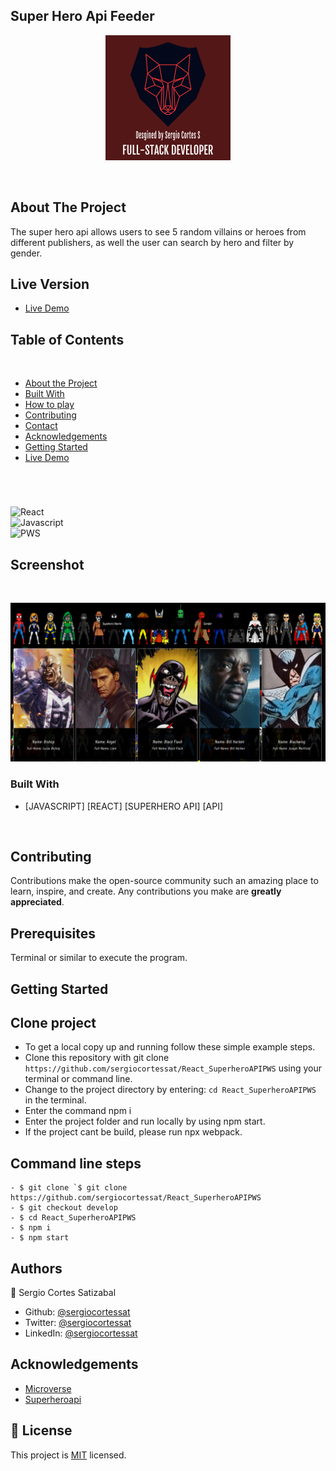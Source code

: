 ## Super Hero Api Feeder

<p align="center">
  <img height="auto" src="customlogo.png">
</p>


<br />

## About The Project

The super hero api allows users to see 5 random villains or heroes from different publishers, as well the user can search by hero and filter by gender.

## Live Version

* [Live Demo](https://sergiocortessat.github.io/React_SuperheroAPIPWS/) 

## Table of Contents

<br />

* [About the Project](#about-the-project)
* [Built With](#built-with)
* [How to play](#how-to-play) 
* [Contributing](#contributing)
* [Contact](#authors)
* [Acknowledgements](#acknowledgements) 
* [Getting Started](#getting-started) 
* [Live Demo](#live-version) 

#
<br />

![React](https://img.shields.io/badge/React-092E20?style=for-the-badge&logo=react&logoColor=white) <br/>
![Javascript](https://img.shields.io/badge/Javascript-3776AB?style=for-the-badge&logo=javascript&logoColor=white) <br/>
![PWS](https://img.shields.io/badge/PWS-092E20?style=for-the-badge&logo=pws&logoColor=white) <br/>

## Screenshot
<br />
<p align="center">
  <img height="auto" src="Screenshot.png">
</p>

### Built With

* [JAVASCRIPT] [REACT] [SUPERHERO API] [API]


<!-- ABOUT THE PROJECT   -->

<br />


## Contributing

Contributions make the open-source community such an amazing place to learn, inspire, and create. Any contributions you make are **greatly appreciated**.

## Prerequisites

Terminal or similar to execute the program.


## Getting Started


## Clone project
- To get a local copy up and running follow these simple example steps.
- Clone this repository with git clone ```https://github.com/sergiocortessat/React_SuperheroAPIPWS``` using your terminal or command line.
- Change to the project directory by entering: ```cd React_SuperheroAPIPWS``` in the terminal.
- Enter the command npm i
- Enter the project folder and run locally by using npm start.
- If the project cant be build, please run npx webpack.

## Command line steps
```
- $ git clone `$ git clone https://github.com/sergiocortessat/React_SuperheroAPIPWS
- $ git checkout develop
- $ cd React_SuperheroAPIPWS
- $ npm i
- $ npm start
```


## Authors

👤 Sergio Cortes Satizabal

- Github: [@sergiocortessat](https://github.com/sergiocortessat)
- Twitter: [@sergiocortessat](https://twitter.com/sergiocortessat)
- LinkedIn: [@sergiocortessat](https://linkedin.com/in/sergiocortessat)


<!-- ACKNOWLEDGEMENTS -->
## Acknowledgements

* [Microverse](https://www.microverse.org/)
* [Superheroapi](https://superheroapi.com/index.html)

## 📝 License

This project is [MIT](https://github.com/sergiocortessat/sergiocortessat/blob/main/LICENSE) licensed.



